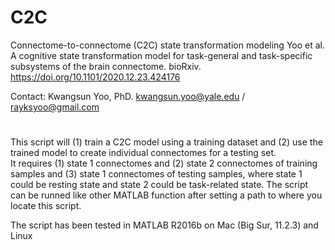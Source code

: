 # C2C
Connectome-to-connectome (C2C) state transformation modeling
Yoo et al. A cognitive state transformation model for task-general and task-specific subsystems of the brain connectome. bioRxiv. https://doi.org/10.1101/2020.12.23.424176

Contact: Kwangsun Yoo, PhD. kwangsun.yoo@yale.edu / rayksyoo@gmail.com

# 
This script will (1) train a C2C model using a training dataset and (2) use the trained model to create individual connectomes for a testing set.  
It requires (1) state 1 connectomes and (2) state 2 connectomes of training samples and (3) state 1 connectomes of testing samples, where state 1 could be resting state and state 2 could be task-related state.
The script can be runned like other MATLAB function after setting a path to where you locate this script.

The script has been tested in MATLAB R2016b on Mac (Big Sur, 11.2.3) and Linux
